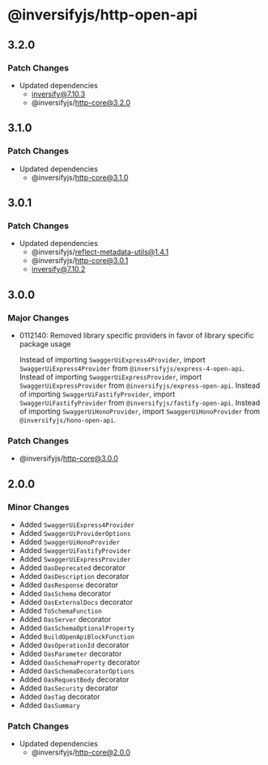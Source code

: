 # @inversifyjs/http-open-api

## 3.2.0

### Patch Changes

- Updated dependencies
  - inversify@7.10.3
  - @inversifyjs/http-core@3.2.0

## 3.1.0

### Patch Changes

- Updated dependencies
  - @inversifyjs/http-core@3.1.0

## 3.0.1

### Patch Changes

- Updated dependencies
  - @inversifyjs/reflect-metadata-utils@1.4.1
  - @inversifyjs/http-core@3.0.1
  - inversify@7.10.2

## 3.0.0

### Major Changes

- 0112140: Removed library specific providers in favor of library specific package usage

  Instead of importing `SwaggerUiExpress4Provider`, import `SwaggerUiExpress4Provider` from `@inversifyjs/express-4-open-api`.
  Instead of importing `SwaggerUiExpressProvider`, import `SwaggerUiExpressProvider` from `@inversifyjs/express-open-api`.
  Instead of importing `SwaggerUiFastifyProvider`, import `SwaggerUiFastifyProvider` from `@inversifyjs/fastify-open-api`.
  Instead of importing `SwaggerUiHonoProvider`, import `SwaggerUiHonoProvider` from `@inversifyjs/hono-open-api`.

### Patch Changes

- @inversifyjs/http-core@3.0.0

## 2.0.0

### Minor Changes

- Added `SwaggerUiExpress4Provider`
- Added `SwaggerUiProviderOptions`
- Added `SwaggerUiHonoProvider`
- Added `SwaggerUiFastifyProvider`
- Added `SwaggerUiExpressProvider`
- Added `OasDeprecated` decorator
- Added `OasDescription` decorator
- Added `OasResponse` decorator
- Added `OasSchema` decorator
- Added `OasExternalDocs` decorator
- Added `ToSchemaFunction`
- Added `OasServer` decorator
- Added `OasSchemaOptionalProperty`
- Added `BuildOpenApiBlockFunction`
- Added `OasOperationId` decorator
- Added `OasParameter` decorator
- Added `OasSchemaProperty` decorator
- Added `OasSchemaDecoratorOptions`
- Added `OasRequestBody` decorator
- Added `OasSecurity` decorator
- Added `OasTag` decorator
- Added `OasSummary`

### Patch Changes

- Updated dependencies
  - @inversifyjs/http-core@2.0.0
